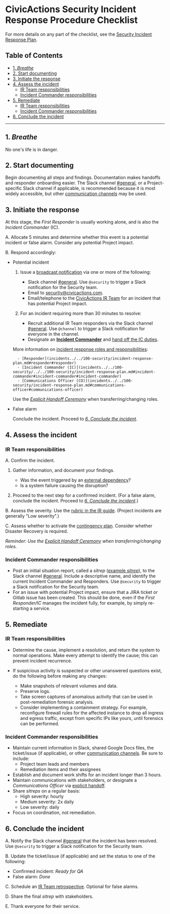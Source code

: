 # CivicActions Security Incident Response Procedure Checklist

For more details on any part of the checklist, see the [Security Incident Response Plan](incidentsincident-response-plan.md).

## Table of Contents

<!--ts-->

- [1. <em>Breathe</em>](#1-breathe)
- [2. Start documenting](#2-start-documenting)
- [3. Initiate the response](#3-initiate-the-response)
- [4. Assess the incident](#4-assess-the-incident)
  - [IR Team responsibilities](#ir-team-responsibilities)
  - [Incident Commander responsibilities](#incident-commander-responsibilities)
- [5. Remediate](#5-remediate)
  - [IR Team responsibilities](#ir-team-responsibilities-1)
  - [Incident Commander responsibilities](#incident-commander-responsibilities-1)
- [6. Conclude the incident](#6-conclude-the-incident)

<!-- Added by: fen, at: Fri Jan 22 10:45:55 PM EST 2021 -->

<!--te-->

---

## 1. _Breathe_

No one's life is in danger.

## 2. Start documenting

Begin documenting all steps and findings. Documentation makes handoffs and responder onboarding easier. The Slack channel [#general](https://civicactions.slack.com/messages/general/), or a Project-specific Slack channel if applicable, is recommended because it is most widely accessible, but other [communication channels](incidents../../100-security/../../100-security/../../100-security/incident-response-plan.md#communication-channels#communication-channels#communication-channels#communication-channels) may be used.

## 3. Initiate the response

At this stage, the _First Responder_ is usually working alone, and is also the _Incident Commander_ (IC).

A. Allocate 5 minutes and determine whether this event is a potential incident or false alarm. Consider any potential Project impact.

B. Respond accordingly:

- Potential incident

  1.  Issue a [broadcast notification](incidents../../100-security/../../100-security/../../100-security/incident-response-plan.md#communication-channels#communication-channels#communication-channels#communication-channels) via one or more of the following:

      - Slack channel [#general](https://civicactions.slack.com/messages/general/). Use `@security` to trigger a Slack notification for the Security team.
      - Email to [security@civicactions.com](mailto:security@civicactions.com).
      - Email/telephone to the [CivicActions IR Team](https://drive.google.com/open?id=1P9TePYm2Gkly8EjxCzA2EmlTjUIBypE7-CbCZrRN1EA) for an incident that has potential Project impact.

  2.  For an incident requiring more than 30 minutes to resolve:

      - Recruit additional IR Team responders via the Slack channel [#general](https://civicactions.slack.com/messages/general/). Use `@channel` to trigger a Slack notification for everyone in the channel.
      - Designate an [**Incident Commander**](incidents../../100-security/../../100-security/incident-response-plan.md#incident-commander#incident-commander#incident-commander) and [hand off the IC duties](incidents../../100-security/../../100-security/../../100-security/../../100-security/incident-response-plan.md#explicit-handoff-ceremony#explicit-handoff-ceremony#explicit-handoff-ceremony#explicit-handoff-ceremony#explicit-handoff-ceremony).

  More information on [incident response roles and responsibilities](incidents../../100-security/incident-response-plan.md#roles-and-responsibilities#roles-and-responsibilities):

        - [Responder](incidents../../100-security/incident-response-plan.md#responder#responder)
        - [Incident Commander (IC)](incidents../../100-security/../../100-security/incident-response-plan.md#incident-commander#incident-commander#incident-commander)
        - [Communications Officer (CO)](incidents../../100-security/incident-response-plan.md#communications-officer#communications-officer)

  Use the [_Explicit Handoff Ceremony_](incidents../../100-security/../../100-security/../../100-security/../../100-security/incident-response-plan.md#explicit-handoff-ceremony#explicit-handoff-ceremony#explicit-handoff-ceremony#explicit-handoff-ceremony#explicit-handoff-ceremony) when transferring/changing roles.

- False alarm

  Conclude the incident. Proceed to [_6. Conclude the incident_](#6-conclude-the-incident).

## 4. Assess the incident

### IR Team responsibilities

A. Confirm the incident.

1. Gather information, and document your findings.

   - Was the event triggered by an [external dependency](../../100-security/contingency-plan.md#external-dependencies#external-dependencies)?
   - Is a system failure causing the disruption?

2. Proceed to the next step for a confirmed incident. (For a false alarm, conclude the incident. Proceed to [_6. Conclude the incident_](#6-conclude-the-incident).)

B. Assess the severity. Use the [rubric in the IR guide](incidents../../100-security/incident-response-plan.md#incident-severities#incident-severities). (Project incidents are generally "Low severity".)

C. Assess whether to activate the [contingency plan](contingency-plan.md). Consider whether Disaster Recovery is required.

_Reminder: Use the [Explicit Handoff Ceremony](incidents../../100-security/../../100-security/../../100-security/../../100-security/incident-response-plan.md#explicit-handoff-ceremony#explicit-handoff-ceremony#explicit-handoff-ceremony#explicit-handoff-ceremony#explicit-handoff-ceremony) when transferring/changing roles._

### Incident Commander responsibilities

- Post an initial situation report, called a _sitrep_ ([example _sitrep_](incidents../../100-security/incident-response-plan.md#4-assess-the-incident#4-assess-the-incident)), to the Slack channel [#general](https://civicactions.slack.com/messages/general/). Include a descriptive name, and identify the current Incident Commander and Responders. Use `@security` to trigger a Slack notification for the Security team.
- For an issue with potential Project impact, ensure that a JIRA ticket or Gitlab issue has been created. This should be done, even if the _First Responder/IC_ manages the incident fully, for example, by simply re-starting a service.

## 5. Remediate

### IR Team responsibilities

- Determine the cause, implement a resolution, and return the system to normal operations. Make every attempt to identify the cause; this can prevent incident recurrence.

- If suspicious activity is suspected or other unanswered questions exist, do the following before making any changes:

  - Make snapshots of relevant volumes and data.
  - Preserve logs.
  - Take screen captures of anomalous activity that can be used in post-remediation forensic analysis.
  - Consider implementing a containment strategy. For example, reconfigure firewall rules for the affected instance to drop all ingress and egress traffic, except from specific IPs like yours, until forensics can be performed.

### Incident Commander responsibilities

- Maintain current information in Slack, shared Google Docs files, the ticket/issue (if applicable), or other [communication channels](incidents../../100-security/../../100-security/../../100-security/incident-response-plan.md#communication-channels#communication-channels#communication-channels#communication-channels). Be sure to include:
  - Project team leads and members
  - Remediation items and their assignees
- Establish and document work shifts for an incident longer than 3 hours.
- Maintain communications with stakeholders, or designate a _Communications Officer_ via [explicit handoff](incidents../../100-security/../../100-security/../../100-security/../../100-security/incident-response-plan.md#explicit-handoff-ceremony#explicit-handoff-ceremony#explicit-handoff-ceremony#explicit-handoff-ceremony#explicit-handoff-ceremony).
- Share _sitreps_ on a regular basis:
  - High severity: hourly
  - Medium severity: 2x daily
  - Low severity: daily
- Focus on coordination, not remediation.

## 6. Conclude the incident

A. Notify the Slack channel [#general](https://civicactions.slack.com/messages/general/) that the incident has been resolved. Use `@security` to trigger a Slack notification for the Security team.

B. Update the ticket/issue (if applicable) and set the status to one of the following:

- Confirmed incident: _Ready for QA_
- False alarm: _Done_

C. Schedule an [IR Team retrospective](incidents../../100-security/incident-response-plan.md#conducting-a-retrospective#conducting-a-retrospective). Optional for false alarms.

D. Share the final _sitrep_ with stakeholders.

E. Thank everyone for their service.
